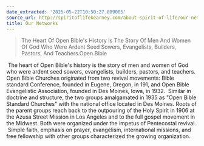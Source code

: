 ```yaml
---
date_extracted: '2025-05-22T10:50:27.809005'
source_url: http://spiritoflifekearney.com/about-spirit-of-life/our-networks
title: Our Networks
---
```


> The Heart Of Open Bible's History Is The Story Of Men And Women Of God Who Were Ardent Seed Sowers, Evangelists, Builders, Pastors, And Teachers.Open Bible

[![]()](https://www.openbible.org/)
The heart of Open Bible's history is the story of men and women of God who were ardent seed sowers, evangelists, builders, pastors, and teachers.
Open Bible Churches originated from two revival movements: Bible standard Conference, founded in Eugene, Oregon, in 191, and Open Bible Evangelistic Association, founded in Des Moines, Iowa, in 1932.  Similar in doctrine and structure, the two groups amalgamated in 1935 as "Open Bible Standard Churches" with the national office located in Des Moines.
Roots of the parent groups reach back to the outpouring of the Holy Spirit in 1906 at the Azusa Street Mission in Los Angeles and to the full gospel movement in the Midwest. Both were organized under the impetus of Pentecostal revival.  Simple faith, emphasis on prayer, evangelism, international missions, and free fellowship with other groups characterized the growing organization.